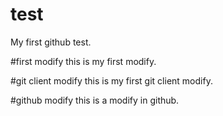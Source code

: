 # test
My first github test.

#first modify
this is my first modify.

#git client modify
this is my first git client modify.

#github modify
this is a modify in github.
